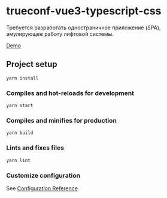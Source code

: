 # trueconf-vue3-typescript-css
Требуется разработать одностраничное приложение (SPA), эмулирующее работу лифтовой системы.

[Demo](https://63b4223a15b1fe6d9cbb4571--whimsical-cassata-3c07ed.netlify.app/)
## Project setup
```
yarn install
```

### Compiles and hot-reloads for development
```
yarn start
```

### Compiles and minifies for production
```
yarn build
```

### Lints and fixes files
```
yarn lint
```

### Customize configuration
See [Configuration Reference](https://cli.vuejs.org/config/).
